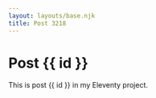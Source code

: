 ```yaml
---
layout: layouts/base.njk
title: Post 3218
---
```


# Post {{ id }}

This is post {{ id }} in my Eleventy project.
